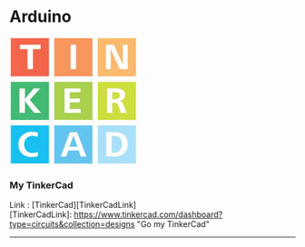 # Arduino

![TinkerCad main image](/jpgFile/tinkercad.jpg)
### My TinkerCad
Link : [TinkerCad][TinkerCadLink]   
[TinkerCadLink]: https://www.tinkercad.com/dashboard?type=circuits&collection=designs "Go my TinkerCad"   
***
